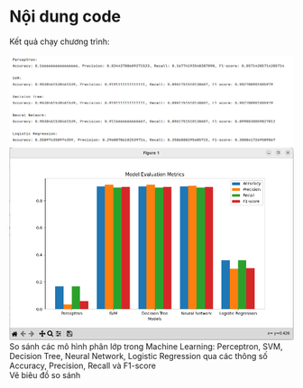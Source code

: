 # Nội dung code
<div>Kết quả chạy chương trình:</div>
<br>
<img src="img/main.png" />
<br>
<img src="img/chart.png" />
<div>So sánh các mô hình phân lớp trong Machine Learning: Perceptron, SVM, Decision Tree, Neural Network, Logistic Regression qua các thông số Accuracy, Precision, Recall và F1-score</div>
<div>Vẽ biêu đồ so sánh</div>

